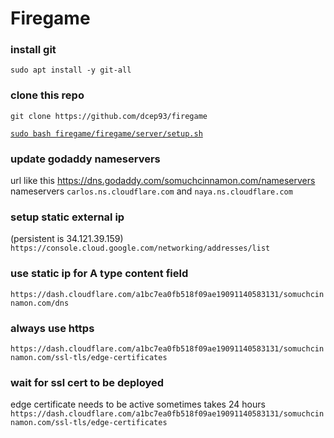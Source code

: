 # Firegame

### install git

`sudo apt install -y git-all`

### clone this repo

`git clone https://github.com/dcep93/firegame`

[`sudo bash firegame/firegame/server/setup.sh`](firegame/server/setup.sh)

### update godaddy nameservers

url like this https://dns.godaddy.com/somuchcinnamon.com/nameservers
nameservers `carlos.ns.cloudflare.com` and `naya.ns.cloudflare.com`

### setup static external ip

(persistent is 34.121.39.159)
`https://console.cloud.google.com/networking/addresses/list`

### use static ip for A type content field

`https://dash.cloudflare.com/a1bc7ea0fb518f09ae19091140583131/somuchcinnamon.com/dns`

### always use https

`https://dash.cloudflare.com/a1bc7ea0fb518f09ae19091140583131/somuchcinnamon.com/ssl-tls/edge-certificates`

### wait for ssl cert to be deployed

edge certificate needs to be active
sometimes takes 24 hours
`https://dash.cloudflare.com/a1bc7ea0fb518f09ae19091140583131/somuchcinnamon.com/ssl-tls/edge-certificates`
